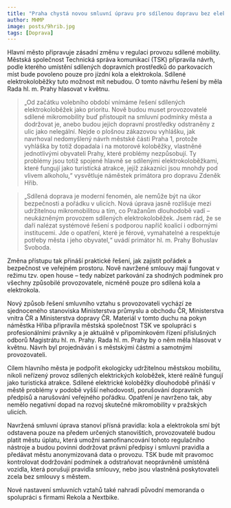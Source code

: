 ```yaml
---
title: "Praha chystá novou smluvní úpravu pro sdílenou dopravu bez elektrokoloběžek"
author: MHMP
image: posts/9hrib.jpg
tags: [Doprava]
---
```


Hlavní město připravuje zásadní změnu v regulaci provozu sdílené mobility. Městská společnost Technická správa komunikací (TSK) připravila návrh, podle kterého umístění sdílených dopravních prostředků do parkovacích míst bude povoleno pouze pro jízdní kola a elektrokola. Sdílené elektrokoloběžky tuto možnost mít nebudou. O tomto návrhu řešení by měla Rada hl. m. Prahy hlasovat v květnu.

> „Od začátku volebního období vnímáme řešení sdílených elektrokoloběžek jako prioritu. Nově budou muset provozovatelé sdílené mikromobility buď přistoupit na smluvní podmínky města a dodržovat je, anebo budou jejich dopravní prostředky odstraněny z ulic jako nelegální. Nejde o plošnou zákazovou vyhlášku, jak navrhoval nedomyšlený návrh městské části Praha 1, protože vyhláška by totiž dopadala i na motorové koloběžky, vlastněné jednotlivými obyvateli Prahy, které problémy nezpůsobují. Ty problémy jsou totiž spojené hlavně se sdílenými elektrokoloběžkami, které fungují jako turistická atrakce, jejíž zákazníci jsou mnohdy pod vlivem alkoholu,“ vysvětluje náměstek primátora pro dopravu Zdeněk Hřib.

> „Sdílená doprava je moderní fenomén, ale nemůže být na úkor bezpečnosti a pořádku v ulicích. Nová úprava jasně rozlišuje mezi udržitelnou mikromobilitou a tím, co Pražanům dlouhodobě vadí – neukázněným provozem sdílených elektrokoloběžek. Jsem rád, že se daří nalézat systémové řešení s podporou napříč koalicí i odbornými institucemi. Jde o opatření, které je férové, vymahatelné a respektuje potřeby města i jeho obyvatel,“ uvádí primátor hl. m. Prahy Bohuslav Svoboda.

Změna přístupu tak přináší praktické řešení, jak zajistit pořádek a bezpečnost ve veřejném prostoru. Nově navržené smlouvy mají fungovat v režimu tzv. open house – tedy nabízet parkování za shodných podmínek pro všechny způsobilé provozovatele, nicméně pouze pro sdílená kola a elektrokola.

Nový způsob řešení smluvního vztahu s provozovateli vychází ze sjednoceného stanoviska Ministerstva průmyslu a obchodu ČR, Ministerstva vnitra ČR a Ministerstva dopravy ČR. Materiál v tomto duchu na pokyn náměstka Hřiba připravila městská společnost TSK ve spolupráci s profesionálními právníky a je aktuálně v připomínkovém řízení příslušných odborů Magistrátu hl. m. Prahy. Rada hl. m. Prahy by o něm měla hlasovat v květnu. Návrh byl projednáván i s městskými částmi a samotnými provozovateli.

Cílem hlavního města je podpořit ekologicky udržitelnou městskou mobilitu, nikoli neřízený provoz sdílených elektrických koloběžek, které reálně fungují jako turistická atrakce. Sdílené elektrické koloběžky dlouhodobě přináší v městě problémy v podobě vyšší nehodovosti, porušování dopravních předpisů a narušování veřejného pořádku. Opatření je navrženo tak, aby nemělo negativní dopad na rozvoj skutečné mikromobility v pražských ulicích.

Navržená smluvní úprava stanoví přísná pravidla: kola a elektrokola smí být odstavena pouze na předem určených stanovištích, provozovatelé budou platit městu úplatu, která umožní samofinancování tohoto regulačního nástroje a budou povinni dodržovat právní předpisy i smluvní pravidla a předávat městu anonymizovaná data o provozu. TSK bude mít pravomoc kontrolovat dodržování podmínek a odstraňovat neoprávněně umístěná vozidla, která porušují pravidla smlouvy, nebo jsou vlastněná poskytovateli zcela bez smlouvy s městem.

Nové nastavení smluvních vztahů také nahradí původní memoranda o spolupráci s firmami Rekola a Nextbike.
